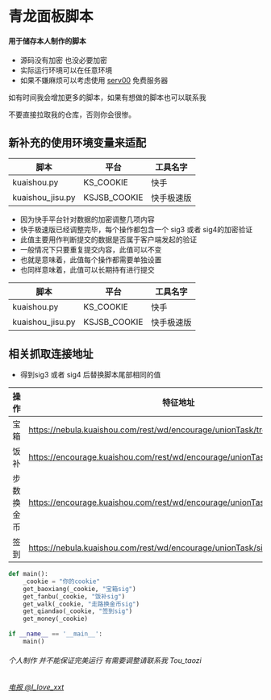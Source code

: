 # 青龙面板脚本

<h4>用于储存本人制作的脚本</h4>

* 源码没有加密 也没必要加密
* 实际运行环境可以在任意环境
* 如果不嫌麻烦可以考虑使用 [serv00](https://www.serv00.com/) 免费服务器

<p>如有时间我会增加更多的脚本，如果有想做的脚本也可以联系我</p>


不要直接拉取我的仓库，否则你会很惨。

## 新补充的使用环境变量来适配
|脚本|平台|工具名字|
|--|--|--|
|kuaishou.py|KS_COOKIE|快手|
|kuaishou_jisu.py|KSJSB_COOKIE|快手极速版|

* 因为快手平台针对数据的加密调整几项内容
* 快手极速版已经调整完毕，每个操作都包含一个 sig3 或者 sig4的加密验证
* 此值主要用作判断提交的数据是否属于客户端发起的验证
* 一般情况下只要重复提交内容，此值可以不变
* 也就是意味着，此值每个操作都需要单独设置
* 也同样意味着，此值可以长期持有进行提交

|脚本|平台|工具名字|
|--|--|--|
|kuaishou.py|KS_COOKIE|快手|
|kuaishou_jisu.py|KSJSB_COOKIE|快手极速版|



## 相关抓取连接地址
* 得到sig3 或者 sig4 后替换脚本尾部相同的值

|操作|特征地址|
|--|--|
|宝箱|https://nebula.kuaishou.com/rest/wd/encourage/unionTask/treasureBox/report|
|饭补|https://encourage.kuaishou.com/rest/wd/encourage/unionTask/dish/report|
|步数换金币|https://encourage.kuaishou.com/rest/wd/encourage/unionTask/walking/detail|
|签到|https://nebula.kuaishou.com/rest/wd/encourage/unionTask/signIn/report|

``` python
def main():
    _cookie = "你的cookie" 
    get_baoxiang(_cookie, "宝箱sig")
    get_fanbu(_cookie, "饭补sig")
    get_walk(_cookie, "走路换金币sig")
    get_qiandao(_cookie, "签到sig")
    get_money(_cookie)
    
if __name__ == '__main__':
    main()
```


<h6>个人制作 并不能保证完美运行
有需要调整请联系我 Tou_taozi 
</h6>

###### [电报 @I_love_xxt](https://t.me/I_love_xxt)





